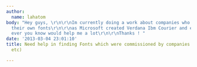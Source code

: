 ```yaml
---
author:
  name: lahatom
body: "Hey guys, \r\n\r\nIm currently doing a work about companies who commissioned
  their own fonts\r\n\r\nas Microsoft created Verdana Ibm Courier and etc\r\n\r\nwhat
  ever you know would help me a lot\r\n\r\nThanks ! "
date: '2013-03-04 23:01:10'
title: Need help in finding Fonts which were commissioned by companies (verdana, courier
  etc)

---
```

